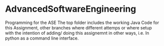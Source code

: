 # AdvancedSoftwareEngineering
Programming for the ASE
The top folder includes the working Java Code for this Assignment, other branches where different attemps or where setup with the intention of adding/ doing this assignemnt 
in other ways, i.e. In python as a command line interface.
